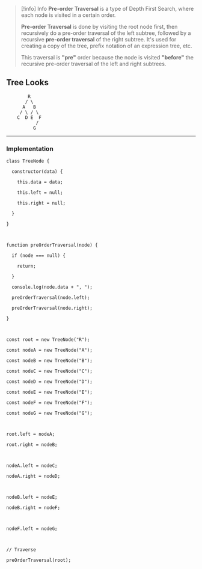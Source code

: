 

> [!info] Info
> **Pre-order Traversal** is a type of Depth First Search, where each node is visited in a certain order.
> 
> **Pre-order Traversal** is done by visiting the root node first, then recursively do a pre-order traversal of the left subtree, followed by a recursive **pre-order traversal** of the right subtree. It's used for creating a copy of the tree, prefix notation of an expression tree, etc.
> 
> This traversal is **"pre"** order because the node is visited **"before"** the recursive pre-order traversal of the left and right subtrees.

## **Tree Looks**

```
        R
       / \
      A   B
     / \ / \
    C  D E  F
           /
          G
```

---

### **Implementation**

```
class TreeNode {

  constructor(data) {

    this.data = data;

    this.left = null;

    this.right = null;

  }

}

  

function preOrderTraversal(node) {

  if (node === null) {

    return;

  }

  console.log(node.data + ", ");

  preOrderTraversal(node.left);

  preOrderTraversal(node.right);

}

  

const root = new TreeNode("R");

const nodeA = new TreeNode("A");

const nodeB = new TreeNode("B");

const nodeC = new TreeNode("C");

const nodeD = new TreeNode("D");

const nodeE = new TreeNode("E");

const nodeF = new TreeNode("F");

const nodeG = new TreeNode("G");

  

root.left = nodeA;

root.right = nodeB;

  

nodeA.left = nodeC;

nodeA.right = nodeD;

  

nodeB.left = nodeE;

nodeB.right = nodeF;

  

nodeF.left = nodeG;

  

// Traverse

preOrderTraversal(root);
```


